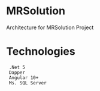 # MRSolution
Architecture for MRSolution Project

# Technologies
     .Net 5
     Dapper
     Angular 10+
     Ms. SQL Server
